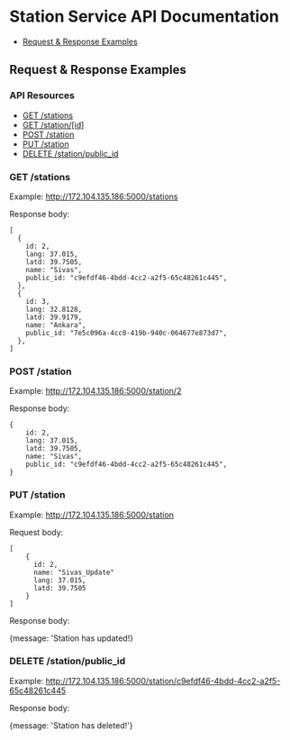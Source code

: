 # Station Service API Documentation


* [Request & Response Examples](#request--response-examples)


## Request & Response Examples

### API Resources

  - [GET /stations](#get_all_stations)
  - [GET /station/[id]](#get_station)
  - [POST /station](#create_station)
  - [PUT /station](#update_station)
  - [DELETE /station/public_id](#delete_station)

### GET /stations

Example: http://172.104.135.186:5000/stations

Response body:

    [
      {
        id: 2,
        lang: 37.015,
        latd: 39.7505,
        name: "Sivas",
        public_id: "c9efdf46-4bdd-4cc2-a2f5-65c48261c445",
      },
      {
        id: 3,
        lang: 32.8128,
        latd: 39.9179,
        name: "Ankara",
        public_id: "7e5c096a-4cc8-419b-940c-064677e873d7",
      },
    ]

### POST /station

Example: http://172.104.135.186:5000/station/2

Response body:

    {
        id: 2,
        lang: 37.015,
        latd: 39.7505,
        name: "Sivas",
        public_id: "c9efdf46-4bdd-4cc2-a2f5-65c48261c445",
    }

### PUT /station

Example: http://172.104.135.186:5000/station

Request body:

    [
        {
          id: 2,
          name: "Sivas_Update"
          lang: 37.015,
          latd: 39.7505
        }
    ]
    
Response body:

  {message: 'Station has updated!}
 
### DELETE /station/public_id

Example: http://172.104.135.186:5000/station/c9efdf46-4bdd-4cc2-a2f5-65c48261c445

Response body:

  {message: 'Station has deleted!'}
